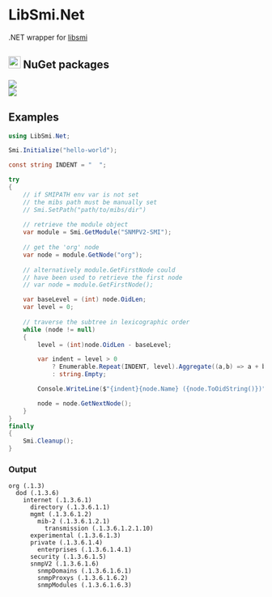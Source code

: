 # LibSmi.Net
.NET wrapper for [libsmi](https://gitlab.ibr.cs.tu-bs.de/nm/libsmi)

## <img src="https://upload.wikimedia.org/wikipedia/commons/thumb/2/25/NuGet_project_logo.svg/2048px-NuGet_project_logo.svg.png" width="24" />  NuGet packages
[![](https://img.shields.io/nuget/v/LibSmi.Net?style=flat-square&label=LibSmi.Net)](https://www.nuget.org/packages/LibSmi.Net) <br>
[![](https://img.shields.io/nuget/v/LibSmi.Net.Helpers?style=flat-square&label=LibSmi.Net.Helpers)](https://www.nuget.org/packages/LibSmi.Net.Helpers)

## Examples

```csharp
using LibSmi.Net;

Smi.Initialize("hello-world");

const string INDENT = "  ";

try
{
    // if SMIPATH env var is not set 
    // the mibs path must be manually set
    // Smi.SetPath("path/to/mibs/dir")
    
    // retrieve the module object
    var module = Smi.GetModule("SNMPV2-SMI");
    
    // get the 'org' node
    var node = module.GetNode("org");
    
    // alternatively module.GetFirstNode could
    // have been used to retrieve the first node
    // var node = module.GetFirstNode();

    var baseLevel = (int) node.OidLen;
    var level = 0;
    
    // traverse the subtree in lexicographic order
    while (node != null)
    {
        level = (int)node.OidLen - baseLevel;

        var indent = level > 0 
            ? Enumerable.Repeat(INDENT, level).Aggregate((a,b) => a + b)
            : string.Empty;

        Console.WriteLine($"{indent}{node.Name} ({node.ToOidString()})");

        node = node.GetNextNode();
    }
}
finally
{
    Smi.Cleanup();
}
```
### Output
```
org (.1.3)
  dod (.1.3.6)
    internet (.1.3.6.1)
      directory (.1.3.6.1.1)
      mgmt (.1.3.6.1.2)
        mib-2 (.1.3.6.1.2.1)
          transmission (.1.3.6.1.2.1.10)
      experimental (.1.3.6.1.3)
      private (.1.3.6.1.4)
        enterprises (.1.3.6.1.4.1)
      security (.1.3.6.1.5)
      snmpV2 (.1.3.6.1.6)
        snmpDomains (.1.3.6.1.6.1)
        snmpProxys (.1.3.6.1.6.2)
        snmpModules (.1.3.6.1.6.3)
```
